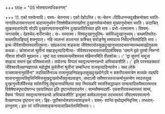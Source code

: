 +++
title = "05 भोक्त्रापत्त्यधिकरणम्"

+++
11. एको यस्येत्यादि। यस्य- चेतनस्य। एको देहोऽस्ति। सः-चेतनः।विविधानन्तदुःखैकभोक्ता भवति- नानाविधानामनन्तानां कदाप्यनुभवेन निश्शेषीकरणानर्हाणां दुःखानामेकभोक्ता मुख्यानुभोक्ता भवति। कदाचित् सुखलवलाभेऽपि सोऽपि दुःखपरम्परासन्दर्शनेन दुःखान्नातिरिच्यत इति भावः। प्रभोः-परमात्मनः। विश्वम्- जगत्सर्वम्। देहश्चेत्-शरीरञ्चेत्। सः- परमात्मा। विश्वदुःखानुभूतिम्- सर्वविधदुःखानुभवम्। कथमतिपतेत्- कथमतिलङ्घितुं शक्नुयात्। नहि ज्वलन्तं कालानलं कश्चित् सर्वाङ्गेषु समापात्य निर्वेदनस्तिष्ठेदिति भावः। इत्थं जीवेशसीमामपलपितुमनाः- एवंप्रकारया शङ्कया जीवेश्वरयोस्सुखदुःखानुभवतदभावन्यवस्थामपह्नोतुकामः कथकः। क्रोशभाजां श्रुतीनां सम्राड्भृत्यादिनीत्या- जीवेश्वरस्वभावतत्त्वदिदर्शयिषया 'समाने वृक्षे पुरुषो निमग्नो नीशया शोचति मुह्यमानः। जुष्टं यदा पश्यत्यन्यमीशमस्य महिमानमिति वीतशोकः।।' 'द्वा सुपर्णा सयुजा सखाया समानं वृक्षं परिषस्वजाते। तयोरन्यः पिप्पलं स्वाद्वत्त्यनश्नन्नन्यो अभिचाकशीति।।' इति परस्सहस्रवारं जीवेश्वरवैलक्षण्यज्ञापकं महोद्धोषं कुर्वतीनां श्रुतीनां सम्बन्धिना राजभृत्यादिन्यायेन। यथा लोके राजशासनानुवर्तिनां" तदतिवर्तिनाञ्च राजानुग्रहनिग्रहकृतसुखदुःखयोगेऽपि न सशरीरत्वमात्रेण शासके राज्ञ्यपि शासनानुवृत्त्यतिवृत्तिनिमित्तसुखदुःखयोर्भोक्तृत्वप्रसङ्गः, तथाऽसौ सर्वेश्वरस्तत्तत्कर्मानुरूप्येण स्वदत्तसुख दुःखानुभवैर्जीवैस्सह सर्वशरीरेषु तेषुचान्तर्यामितया सदा निवसन्नपि स्वतस्सिद्धापहत पाप्मत्वादिरूपैश्वरस्वभाव विशेषेषास्पृष्टदोषगन्ध एवावतिष्ठत इति दृष्टान्तोपपादनेन। साम्यवैषम्यदर्शी- एकशरीरावस्थानरूपं साम्यं, वैषम्यं 'पिप्पलं स्वाद्वत्त्यनश्नन्नन्यो अभिचाकशीति' इत्युक्तं कर्मफलानुभव तदभावरूपं जीवात्मपरमात्मनोः वैलक्षण्यञ्च दृष्टवान् सन्। इिह- पूर्वोक्तभोक्त्रापत्त्याशङ्कने। शमम्- शान्तिं वृथोद्यमनिवृत्तिम्। लभताम्- प्राप्नुताम्। इतः परं पारिप्लवशङ्कनायासान्निवर्ततामितिभावः।।